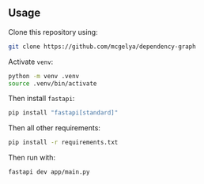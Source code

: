 ## Usage

Clone this repository using:
```bash
git clone https://github.com/mcgelya/dependency-graph
```

Activate `venv`:
```bash
python -m venv .venv
source .venv/bin/activate
```

Then install `fastapi`:
```bash
pip install "fastapi[standard]"
```

Then all other requirements:
```bash
pip install -r requirements.txt
```

Then run with:

```bash
fastapi dev app/main.py 
```
